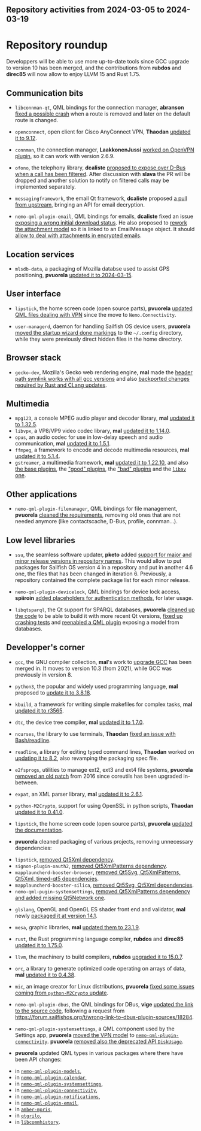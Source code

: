 Repository activities from 2024-03-05 to 2024-03-19
---------------------------------------------------

# Repository roundup

Developpers will be able to use more up-to-date tools since GCC upgrade to version 10 has been merged, and the contributions from **rubdos** and **direc85** will now allow to enjoy LLVM 15 and Rust 1.75.

## Communication bits

* `libconnman-qt`, QML bindings for the connection manager, **abranson** [fixed a possible crash](https://github.com/sailfishos/libconnman-qt/pull/26) when a route is removed and later on the default route is changed.

* `openconnect`, open client for Cisco AnyConnect VPN, **Thaodan** [updated it to 9.12](https://github.com/sailfishos/openconnect/pull/2).

* `connman`, the connection manager, **LaakkonenJussi** [worked on OpenVPN plugin](https://github.com/sailfishos/connman/pull/61), so it can work with version 2.6.9.

* `ofono`, the telephony library, **dcaliste** [proposed to expose over D-Bus when a call has been filtered](https://github.com/sailfishos/ofono/pull/45). After discussion with **slava** the PR will be dropped and another solution to notify on filtered calls may be implemented separately.

* `messagingframework`, the email Qt framework, **dcaliste** proposed [a pull from upstream](https://github.com/sailfishos/messagingframework/pull/16), bringing an API for email decryption.

* `nemo-qml-plugin-email`, QML bindings for emails, **dcaliste** fixed an issue [exposing a wrong initial download status](https://github.com/sailfishos/nemo-qml-plugin-email/pull/19). He also proposed to [rework the attachment model](https://github.com/sailfishos/nemo-qml-plugin-email/pull/20) so it is linked to an EmailMessage object. It should [allow to deal with attachments in encrypted emails](https://github.com/sailfishos/nemo-qml-plugin-email/pull/21).

## Location services

* `mlsdb-data`, a packaging of Mozilla databse used to assist GPS positioning, **pvuorela** [updated it to 2024-03-15](https://github.com/sailfishos/mlsdb-data/pull/7).

## User interface

* `lipstick`, the home screen code (open source parts), **pvuorela** [updated QML files dealing with VPN](https://github.com/sailfishos/lipstick/pull/51) since the move to `Nemo.Connectivity`.

* `user-managerd`, daemon for handling Sailfish OS device users, **pvuorela** [moved the startup wizard done markings](https://github.com/sailfishos/user-managerd/pull/45) to the `~/.config` directory, while they were previously direct hidden files in the home directory.

## Browser stack

* `gecko-dev`, Mozilla's Gecko web rendering engine, **mal** made the [header path symlink works with all gcc versions](https://github.com/sailfishos/gecko-dev/pull/159) and also [backported changes required by Rust and CLang updates](https://github.com/sailfishos/gecko-dev/pull/160).

## Multimedia

* `mpg123`, a console MPEG audio player and decoder library, **mal** [updated it to 1.32.5](https://github.com/sailfishos/mpg123/pull/5).
* `libvpx`, a VP8/VP9 video codec library, **mal** [updated it to 1.14.0](https://github.com/sailfishos/libvpx/pull/4).
* `opus`, an audio codec for use in low-delay speech and audio communication, **mal** [updated it to 1.5.1](https://github.com/sailfishos/opus/pull/3).
* `ffmpeg`, a framework to encode and decode multimedia resources, **mal** [updated it to 5.1.4](https://github.com/sailfishos/ffmpeg/pull/10).
* `gstreamer`, a multimedia framework, **mal** [updated it to 1.22.10](https://github.com/sailfishos/gstreamer/pull/6), and also [the base plugins](https://github.com/sailfishos/gst-plugins-base/pull/7), the ["good" plugins](https://github.com/sailfishos/gst-plugins-good/pull/6), the ["bad" plugins](https://github.com/sailfishos/gst-plugins-bad/pull/5) and the [`libav` one](https://github.com/sailfishos/gst-libav/pull/5).

## Other applications

* `nemo-qml-plugin-filemanager`, QML bindings for file management, **pvuorela** [cleaned the requirements](https://github.com/sailfishos/nemo-qml-plugin-filemanager/pull/7), removing old ones that are not needed anymore (like contactscache, D-Bus, profile, connman…).

## Low level libraries

* `ssu`, the seamless software updater, **pketo** added [support for major and minor release versions in repository names](https://github.com/sailfishos/ssu/pull/16). This would allow to put packages for Sailfish OS version 4 in a repository and put in another 4.6 one, the files that has been changed in iteration 6. Previously, a repository contained the complete package list for each minor release.

* `nemo-qml-plugin-devicelock`, QML bindings for device lock access, **spiiroin** [added placeholders for authentication methods](https://github.com/sailfishos/nemo-qml-plugin-devicelock/pull/8), for later usage.

* `libqtsparql`, the Qt support for SPARQL databases, **pvuorela** [cleaned up the code](https://github.com/sailfishos/libqtsparql/pull/8) to be able to build it with more recent Qt versions, [fixed up crashing tests](https://github.com/sailfishos/libqtsparql/pull/9) and [reenabled a QML plugin](https://github.com/sailfishos/libqtsparql/pull/10) exposing a model from databases.

## Developper's corner

* `gcc`, the GNU compiler collection, **mal**'s work to [upgrade GCC](https://github.com/sailfishos/gcc/pull/6) has been merged in. It moves to version 10.3 (from 2021), while GCC was previously in version 8.

* `python3`, the popular and widely used programming language, **mal** proposed to [update it to 3.8.18](https://github.com/sailfishos/python3/pull/5).

* `kbuild`, a framework for writing simple makefiles for complex tasks, **mal** [updated it to r3565](https://github.com/sailfishos/kbuild/pull/2).

* `dtc`, the device tree compiler, **mal** [updated it to 1.7.0](https://github.com/sailfishos/dtc/pull/3).

* `ncurses`, the library to use terminals, **Thaodan** [fixed an issue with Bash/readline](https://github.com/sailfishos/ncurses/pull/3).

* `readline`, a library for editing typed command lines, **Thaodan** worked on [updating it to 8.2](https://github.com/sailfishos/readline/pull/3), also revamping the packaging spec file.

* `e2fsprogs`, utilities to manage ext2, ext3 and ext4 file systems, **pvuorela** [removed an old patch](https://github.com/sailfishos/e2fsprogs/pull/3) from 2016 since coreutils has been upgraded in-between.

* `expat`, an XML parser library, **mal** [updated it to 2.6.1](https://github.com/sailfishos/expat/pull/2).

* `python-M2Crypto`, support for using OpenSSL in python scripts, **Thaodan** [updated it to 0.41.0](https://github.com/sailfishos/python-M2Crypto/pull/1).

* `lipstick`, the home screen code (open source parts), **pvuorela** [updated the documentation](https://github.com/sailfishos/lipstick/pull/52).

* **pvuorela** cleaned packaging of various projects, removing unnecessary dependencies:
 - `lipstick`, [removed Qt5Xml dependency](https://github.com/sailfishos/lipstick/pull/53).
 - `signon-plugin-oauth2`, [removed Qt5XmlPatterns dependency](https://github.com/sailfishos/signon-plugin-oauth2/pull/6).
 - `mapplauncherd-booster-browser`, [removed Qt5Svg, Qt5XmlPatterns, Qt5Xml, timed-qt5 dependencies](https://github.com/sailfishos/mapplauncherd-booster-browser/pull/4).
 - `mapplauncherd-booster-silica`, [removed Qt5Svg, Qt5Xml dependencies](https://github.com/sailfishos/mapplauncherd-booster-silica/pull/3).
 - `nemo-qml-pugin-systemsettings`, [removed Qt5XmlPatterns dependency and added missing Qt5Network one](https://github.com/sailfishos/nemo-qml-plugin-systemsettings/pull/40).

* `glslang`, OpenGL and OpenGL ES shader front end and validator, **mal** newly [packaged it at version 14.1](https://github.com/sailfishos/glslang).

* `mesa`, graphic libraries, **mal** [updated them to 23.1.9](https://github.com/sailfishos/mesa/pull/3).

* `rust`, the Rust programming language compiler, **rubdos** and **direc85** [updated it to 1.75.0](https://github.com/sailfishos/rust/pull/22).

* `llvm`, the machinery to build compilers, **rubdos** [upgraded it to 15.0.7](https://github.com/sailfishos/llvm/pull/3).

* `orc`, a library to generate optimized code operating on arrays of data, **mal** [updated it to 0.4.38](https://github.com/sailfishos/orc/pull/6).

* `mic`, an image creator for Linux distributions, **pvuorela** [fixed some issues coming from `python-M2Crypto` update](https://github.com/sailfishos/mic/pull/20).

* `nemo-qml-plugin-dbus`, the QML bindings for DBus, **vige** [updated the link to the source code](https://github.com/sailfishos/nemo-qml-plugin-dbus/pull/15), following a request from https://forum.sailfishos.org/t/wrong-link-to-dbus-plugin-sources/18284.

* `nemo-qml-plugin-systemsettings`, a QML component used by the Settings app, **pvuorela** [moved the VPN model](https://github.com/sailfishos/nemo-qml-plugin-systemsettings/pull/38) to [`nemo-qml-plugin-connectivity`](https://github.com/sailfishos/nemo-qml-plugin-connectivity/pull/7). **pvuorela** [removed also the deprecated API `DiskUsage`](https://github.com/sailfishos/nemo-qml-plugin-systemsettings/pull/39).

* **pvuorela** updated QML types in various packages where there have been API changes:
 - in [`nemo-qml-plugin-models`](https://github.com/sailfishos/nemo-qml-plugin-models/pull/6),
 - in [`nemo-qml-plugin-calendar`](https://github.com/sailfishos/nemo-qml-plugin-calendar/pull/63),
 - in [`nemo-qml-plugin-systemsettings`](https://github.com/sailfishos/nemo-qml-plugin-systemsettings/pull/41),
 - in [`nemo-qml-plugin-connectivity`](https://github.com/sailfishos/nemo-qml-plugin-connectivity/pull/9),
 - in [`nemo-qml-plugin-notifications`](https://github.com/sailfishos/nemo-qml-plugin-notifications/pull/12),
 - in [`nemo-qml-plugin-email`](https://github.com/sailfishos/nemo-qml-plugin-email/pull/22),
 - in [`amber-mpris`](https://github.com/sailfishos/amber-mpris/pull/26),
 - in [`qtgrilo`](https://github.com/sailfishos/qtgrilo/pull/4),
 - in [`libcommhistory`](https://github.com/sailfishos/libcommhistory/pull/9).
 
